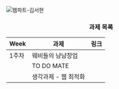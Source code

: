 ![웹파트-김서현](https://user-images.githubusercontent.com/79238676/227775837-988526a7-6cbf-436c-a619-e7dce2d9c3ea.png)
<div align=center>

### 과제 목록

| Week  | 과제                                              | 링크                                                               |
| ----- | ------------------------------------------------- |------------------------------------------------------------------ |
| 1주차 | 웨비들의 냠냠창업                                   | |
|  | TO DO MATE                                    | |
|  | 생각과제 - 웹 최적화                                       ||

</div>
